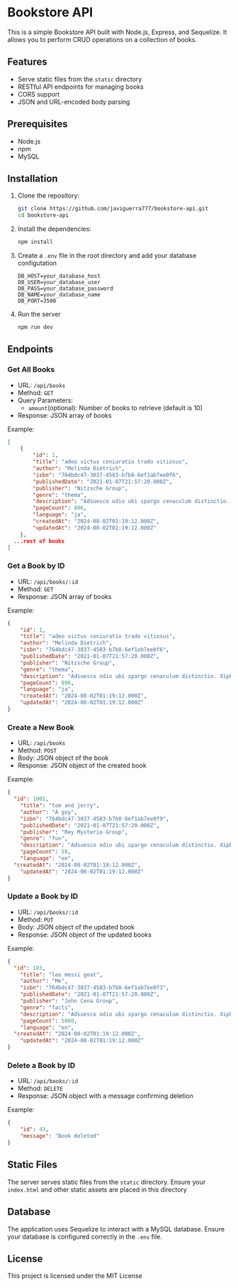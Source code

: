 # Bookstore API

This is a simple Bookstore API built with Node.js, Express, and Sequelize. It allows you to perform CRUD operations on a collection of books.

## Features

- Serve static files from the `static` directory
- RESTful API endpoints for managing books
- CORS support
- JSON and URL-encoded body parsing

## Prerequisites

- Node.js
- npm
- MySQL

## Installation

1. Clone the repository:

   ```bash
   git clone https://github.com/javiguerra777/bookstore-api.git
   cd bookstore-api
   ```
2. Install the dependencies:
   ```bash
   npm install
   ```
3. Create a `.env` file in the root directory and add your database configutation
   ```.env
   DB_HOST=your_database_host
   DB_USER=your_database_user
   DB_PASS=your_database_password
   DB_NAME=your_database_name
   DB_PORT=3500
   ```
4. Run the server
   ```bash
   npm run dev
   ```
## Endpoints

### Get All Books
- URL: `/api/books`
- Method: `GET`
- Query Parameters:
  - `amount`(optional): Number of books to retrieve (default is 10)
- Response: JSON array of books

Example:
```JSON
[
	{
		"id": 1,
		"title": "adeo victus coniuratio trado vitiosus",
		"author": "Melinda Dietrich",
		"isbn": "764bdc47-3037-4583-b7b8-6ef1ab7ee0f6",
		"publishedDate": "2021-01-07T21:57:20.000Z",
		"publisher": "Nitzsche Group",
		"genre": "thema",
		"description": "Adsuesco odio ubi spargo cenaculum distinctio. Xiphias temporibus audacia cuius articulus adficio benigne subseco aptus ullus. Verecundia virtus creator.",
		"pageCount": 896,
		"language": "ja",
		"createdAt": "2024-08-02T01:19:12.000Z",
		"updatedAt": "2024-08-02T01:19:12.000Z"
	},
  ...rest of books
]
```

### Get a Book by ID
- URL: `/api/books/:id`
- Method: `GET`
- Response: JSON array of books

Example:
```JSON
{
	"id": 1,
	"title": "adeo victus coniuratio trado vitiosus",
	"author": "Melinda Dietrich",
	"isbn": "764bdc47-3037-4583-b7b8-6ef1ab7ee0f6",
	"publishedDate": "2021-01-07T21:57:20.000Z",
	"publisher": "Nitzsche Group",
	"genre": "thema",
	"description": "Adsuesco odio ubi spargo cenaculum distinctio. Xiphias temporibus audacia cuius articulus adficio benigne subseco aptus ullus. Verecundia virtus creator.",
	"pageCount": 896,
	"language": "ja",
	"createdAt": "2024-08-02T01:19:12.000Z",
	"updatedAt": "2024-08-02T01:19:12.000Z"
}
```

### Create a New Book
- URL: `/api/books`
- Method: `POST`
- Body: JSON object of the book
- Response: JSON object of the created book

Example:
```JSON
{
  "id": 1001,
	"title": "tom and jerry",
	"author": "A guy",
	"isbn": "764bdc47-3037-4583-b7b8-6ef1ab7ee0f9",
	"publishedDate": "2021-01-07T21:57:20.000Z",
	"publisher": "Rey Mysterio Group",
	"genre": "fun",
	"description": "Adsuesco odio ubi spargo cenaculum distinctio. Xiphias temporibus audacia cuius articulus adficio benigne subseco aptus ullus. Verecundia virtus creator.",
	"pageCount": 50,
	"language": "en",
  "createdAt": "2024-08-02T01:19:12.000Z",
	"updatedAt": "2024-08-02T01:19:12.000Z"
}
```

### Update a Book by ID
- URL: `/api/books/:id`
- Method: `PUT`
- Body: JSON object of the updated book
- Response: JSON object of the updated books

Example:
```JSON
{
  "id": 103,
	"title": "leo messi goat",
	"author": "Me",
	"isbn": "764bdc47-3037-4583-b7b8-6ef1ab7ee0f3",
	"publishedDate": "2021-01-07T21:57:20.000Z",
	"publisher": "John Cena Group",
	"genre": "facts",
	"description": "Adsuesco odio ubi spargo cenaculum distinctio. Xiphias temporibus audacia cuius articulus adficio benigne subseco aptus ullus. Verecundia virtus creator.",
	"pageCount": 5000,
	"language": "en",
  "createdAt": "2024-08-02T01:19:12.000Z",
	"updatedAt": "2024-08-02T01:19:12.000Z"
}
```

### Delete a Book by ID
- URL: `/api/books/:id`
- Method: `DELETE`
- Response: JSON object with a message confirming deletion

Example:
```JSON
{
	"id": 43,
	"message": "Book deleted"
}
```

## Static Files
The server serves static files from the `static` directory. Ensure your `index.html` and other static assets are placed in this directory

## Database
The application uses Sequelize to interact with a MySQL database. Ensure your database is configured correctly in the `.env` file.

## License
This project is licensed under the MIT License